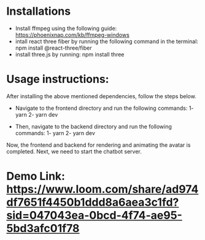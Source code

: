 # Installations
- Install ffmpeg using the following guide: https://phoenixnap.com/kb/ffmpeg-windows
- intall react three fiber by running the following command in the terminal: 
    npm install @react-three/fiber
- install three.js by running: 
    npm install three

# Usage instructions:
After installing the above mentioned dependencies, follow the steps below.

- Navigate to the frontend directory and run the following commands:
 1- yarn
 2- yarn dev

- Then, navigate to the backend directory and run the following commands:
 1- yarn
 2- yarn dev

Now, the frontend and backend for rendering and animating the avatar is completed. Next, we need to start the chatbot server.
 
# Demo Link: https://www.loom.com/share/ad974df7651f4450b1ddd8a6aea3c1fd?sid=047043ea-0bcd-4f74-ae95-5bd3afc01f78


